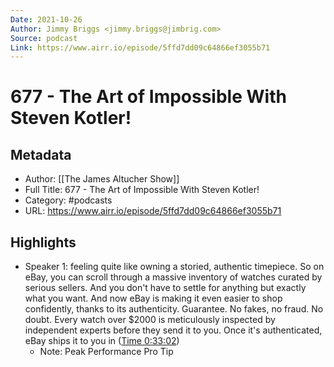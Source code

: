 ```yaml
---
Date: 2021-10-26
Author: Jimmy Briggs <jimmy.briggs@jimbrig.com>
Source: podcast
Link: https://www.airr.io/episode/5ffd7dd09c64866ef3055b71
---
```

# 677 - The Art of Impossible With Steven Kotler!

## Metadata
- Author: [[The James Altucher Show]]
- Full Title: 677 - The Art of Impossible With Steven Kotler!
- Category: #podcasts
- URL: https://www.airr.io/episode/5ffd7dd09c64866ef3055b71

## Highlights
- Speaker 1: feeling quite like owning a storied, authentic timepiece. So on eBay, you can scroll through a massive inventory of watches curated by serious sellers. And you don't have to settle for anything but exactly what you want. And now eBay is making it even easier to shop confidently, thanks to its authenticity. Guarantee. No fakes, no fraud. No doubt. Every watch over $2000 is meticulously inspected by independent experts before they send it to you. Once it's authenticated, eBay ships it to you in ([Time 0:33:02](https://www.airr.io/quote/60123f62c9f3ab62fcf39cfd))
    - Note: Peak Performance Pro Tip
